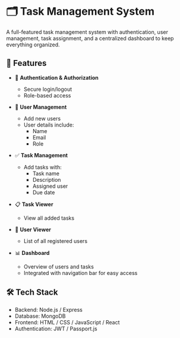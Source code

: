 # 🗂️ Task Management System

A full-featured task management system with authentication, user management, task assignment, and a centralized dashboard to keep everything organized.

## 🚀 Features

- 🔐 **Authentication & Authorization**
  - Secure login/logout
  - Role-based access

- 👤 **User Management**
  - Add new users
  - User details include:
    - Name
    - Email
    - Role

- ✅ **Task Management**
  - Add tasks with:
    - Task name
    - Description
    - Assigned user
    - Due date
    

- 📋 **Task Viewer**
  - View all added tasks 

- 👥 **User Viewer**
  - List of all registered users

- 📊 **Dashboard**
  - Overview of users and tasks
  - Integrated with navigation bar for easy access

## 🛠️ Tech Stack

- Backend: Node.js / Express
- Database: MongoDB 
- Frontend: HTML / CSS / JavaScript / React 
- Authentication: JWT / Passport.js



